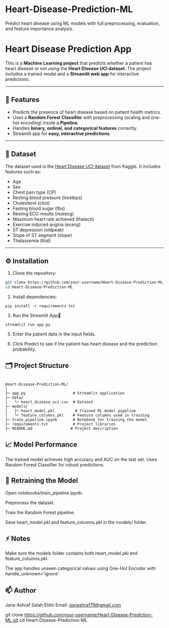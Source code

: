 # Heart-Disease-Prediction-ML
Predict heart disease using ML models with full preprocessing, evaluation, and feature importance analysis.
# Heart Disease Prediction App

This is a **Machine Learning project** that predicts whether a patient has heart disease or not using the **Heart Disease UCI dataset**. The project includes a trained model and a **Streamlit web app** for interactive predictions.

---

## 🧰 Features

- Predicts the presence of heart disease based on patient health metrics.
- Uses a **Random Forest Classifier** with preprocessing (scaling and one-hot encoding) inside a **Pipeline**.
- Handles **binary, ordinal, and categorical features** correctly.
- Streamlit app for **easy, interactive predictions**.

---

## 💾 Dataset

The dataset used is the [Heart Disease UCI dataset](https://www.kaggle.com/datasets/cherngs/heart-disease-uci) from Kaggle. It includes features such as:

- Age
- Sex
- Chest pain type (CP)
- Resting blood pressure (trestbps)
- Cholesterol (chol)
- Fasting blood sugar (fbs)
- Resting ECG results (restecg)
- Maximum heart rate achieved (thalach)
- Exercise induced angina (exang)
- ST depression (oldpeak)
- Slope of ST segment (slope)
- Thalassemia (thal)

---

## ⚙️ Installation

1. Clone the repository:

```bash
git clone https://github.com/your-username/Heart-Disease-Prediction-ML.git
cd Heart-Disease-Prediction-ML

``` 
2. Install dependencies:

```
pip install -r requirements.txt

```
3. Run the Streamlit App🚀
   
```
streamlit run app.py
```

5. Enter the patient data in the input fields.

6. Click Predict to see if the patient has heart disease and the prediction probability.


## 🗂 Project Structure

```

Heart-Disease-Prediction-ML/
│
├─ app.py                     # Streamlit application
├─ data/
│   └─ heart_disease_uci.csv  # Dataset
├─ models/
│   ├─ heart_model.pkl         # Trained ML model pipeline
│   └─ feature_columns.pkl    # Feature columns used in training
├─ train_pipeline.ipynb       # Notebook for training the model
├─ requirements.txt           # Project libraries
├─ README.md                 # Project description 
```
## 📈 Model Performance
The trained model achieves high accuracy and AUC on the test set.
Uses Random Forest Classifier for robust predictions.

## 🔄 Retraining the Model

Open notebooks/train_pipeline.ipynb.

Preprocess the dataset.

Train the Random Forest pipeline.

Save heart_model.pkl and feature_columns.pkl in the models/ folder.

## ⚡ Notes
Make sure the models folder contains both heart_model.pkl and feature_columns.pkl.

The app handles unseen categorical values using One-Hot Encoder with handle_unknown='ignore'.

## 📫 Author
Jana Ashraf Salah Eldin
Email: ganashraf79@gmail.com

git clone https://github.com/your-username/Heart-Disease-Prediction-ML.git
cd Heart-Disease-Prediction-ML
